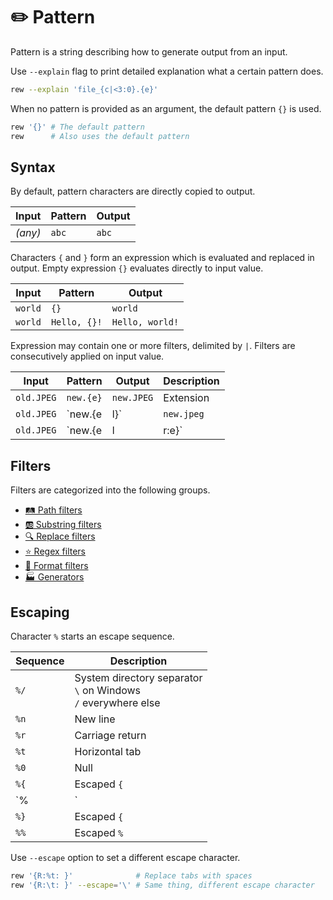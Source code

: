# ✏️ Pattern

Pattern is a string describing how to generate output from an input.

Use `--explain` flag to print detailed explanation what a certain pattern does.

```bash
rew --explain 'file_{c|<3:0}.{e}'
```

When no pattern is provided as an argument, the default pattern `{}` is used.

```bash
rew '{}' # The default pattern
rew      # Also uses the default pattern
```

## Syntax

By default, pattern characters are directly copied to output.

| Input   | Pattern | Output |
| ------- | ------- | ------ |
| *(any)* | `abc`   | `abc`  |

Characters `{` and `}` form an expression which is evaluated and replaced in output.
Empty expression `{}` evaluates directly to input value.

| Input   | Pattern      | Output          |
| ------- | ------------ | --------------- |
| `world` | `{}`         | `world`         |
| `world` | `Hello, {}!` | `Hello, world!` |

Expression may contain one or more filters, delimited by `|`.
Filters are consecutively applied on input value.

| Input      | Pattern         | Output     | Description                        |
| ---------- | --------------- | ---------- | ---------------------------------- |
| `old.JPEG` | `new.{e}`       | `new.JPEG` | Extension                          |
| `old.JPEG` | `new.{e|l}`     | `new.jpeg` | Extension + Lowercase              |
| `old.JPEG` | `new.{e|l|r:e}` | `new.jpg`  | Extension + Lowercase + Remove `e` |

## Filters

Filters are categorized into the following groups.

- [🛤 Path filters](filters/path.md)
- [🆎 Substring filters](filters/substr.md)
- [🔍 Replace filters](filters/replace.md)
- [⭐️ Regex filters](filters/regex.md)
- [🎨 Format filters](filters/format.md)
- [🏭 Generators](filters/generators.md)

## Escaping

Character `%` starts an escape sequence.

| Sequence | Description                |
| -------- |--------------------------- |
| `%/`     | System directory separator<br>`\` on Windows<br>`/` everywhere else |
| `%n`     | New line                   |
| `%r`     | Carriage return            |
| `%t`     | Horizontal tab             |
| `%0`     | Null                       |
| `%{`     | Escaped `{`                |
| `%|`     | Escaped `|`                |
| `%}`     | Escaped `{`                |
| `%%`     | Escaped `%`                |

Use `--escape` option to set a different escape character.

```bash
rew '{R:%t: }'              # Replace tabs with spaces
rew '{R:\t: }' --escape='\' # Same thing, different escape character
```
